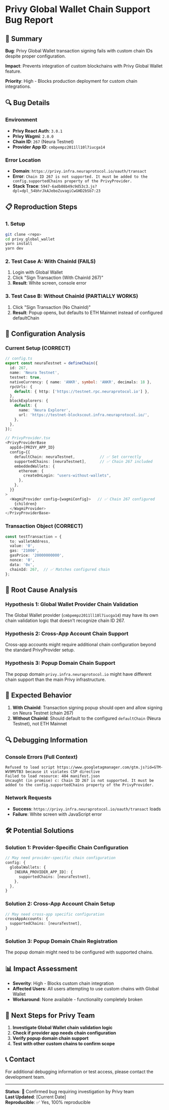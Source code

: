 # Privy Global Wallet Chain Support Bug Report

## 🎯 Summary

**Bug**: Privy Global Wallet transaction signing fails with custom chain IDs despite proper configuration.

**Impact**: Prevents integration of custom blockchains with Privy Global Wallet feature.

**Priority**: High - Blocks production deployment for custom chain integrations.

## 🔍 Bug Details

### Environment
- **Privy React Auth**: `3.0.1`
- **Privy Wagmi**: `2.0.0`
- **Chain ID**: `267` (Neura Testnet)
- **Provider App ID**: `cmbpempz2011ll10l7iucga14`

### Error Location
- **Domain**: `https://privy.infra.neuraprotocol.io/oauth/transact`
- **Error**: `Chain ID 267 is not supported. It must be added to the config.supportedChains property of the PrivyProvider.`
- **Stack Trace**: `5947-6adb08b49c9d53c3.js?dpl=dpl_54bhrJkAJeboZuvagiCwGHD2bSb7:23`

## 📋 Reproduction Steps

### 1. Setup
```bash
git clone <repo>
cd privy_global_wallet
yarn install
yarn dev
```

### 2. Test Case A: With ChainId (FAILS)
1. Login with Global Wallet
2. Click "Sign Transaction (With ChainId 267)"
3. **Result**: White screen, console error

### 3. Test Case B: Without ChainId (PARTIALLY WORKS)
1. Click "Sign Transaction (No ChainId)"
2. **Result**: Popup opens, but defaults to ETH Mainnet instead of configured defaultChain

## 🔧 Configuration Analysis

### Current Setup (CORRECT)
```typescript
// config.ts
export const neuraTestnet = defineChain({
  id: 267,
  name: 'Neura Testnet',
  testnet: true,
  nativeCurrency: { name: 'ANKR', symbol: 'ANKR', decimals: 18 },
  rpcUrls: {
    default: { http: ['https://testnet.rpc.neuraprotocol.io'] },
  },
  blockExplorers: {
    default: {
      name: 'Neura Explorer',
      url: 'https://testnet-blockscout.infra.neuraprotocol.io/',
    },
  },
});

// PrivyProvider.tsx
<PrivyProviderBase
  appId={PRIVY_APP_ID}
  config={{
    defaultChain: neuraTestnet,           // ✅ Set correctly
    supportedChains: [neuraTestnet],      // ✅ Chain 267 included
    embeddedWallets: {
      ethereum: {
        createOnLogin: "users-without-wallets",
      },
    },
  }}
>
  <WagmiProvider config={wagmiConfig}>   // ✅ Chain 267 configured
    {children}
  </WagmiProvider>
</PrivyProviderBase>
```

### Transaction Object (CORRECT)
```typescript
const testTransaction = {
  to: walletAddress,
  value: '0',
  gas: '21000',
  gasPrice: '20000000000',
  nonce: '0',
  data: '0x',
  chainId: 267,  // ✅ Matches configured chain
};
```

## 🚨 Root Cause Analysis

### Hypothesis 1: Global Wallet Provider Chain Validation
The Global Wallet provider (`cmbpempz2011ll10l7iucga14`) may have its own chain validation logic that doesn't recognize chain ID 267.

### Hypothesis 2: Cross-App Account Chain Support
Cross-app accounts might require additional chain configuration beyond the standard PrivyProvider setup.

### Hypothesis 3: Popup Domain Chain Support
The popup domain `privy.infra.neuraprotocol.io` might have different chain support than the main Privy infrastructure.

## 🎯 Expected Behavior

1. **With ChainId**: Transaction signing popup should open and allow signing on Neura Testnet (chain 267)
2. **Without ChainId**: Should default to the configured `defaultChain` (Neura Testnet), not ETH Mainnet

## 🔍 Debugging Information

### Console Errors (Full Context)
```
Refused to load script https://www.googletagmanager.com/gtm.js?id=GTM-WV9MVTB3 because it violates CSP directive
Failed to load resource: 404 manifest.json
Uncaught (in promise) c: Chain ID 267 is not supported. It must be added to the config.supportedChains property of the PrivyProvider.
```

### Network Requests
- **Success**: `https://privy.infra.neuraprotocol.io/oauth/transact` loads
- **Failure**: White screen with JavaScript error

## 🛠️ Potential Solutions

### Solution 1: Provider-Specific Chain Configuration
```typescript
// May need provider-specific chain configuration
config: {
  globalWallets: {
    [NEURA_PROVIDER_APP_ID]: {
      supportedChains: [neuraTestnet],
    },
  },
}
```

### Solution 2: Cross-App Account Chain Setup
```typescript
// May need cross-app specific configuration
crossAppAccounts: {
  supportedChains: [neuraTestnet],
}
```

### Solution 3: Popup Domain Chain Registration
The popup domain might need to be configured with supported chains.

## 📊 Impact Assessment

- **Severity**: High - Blocks custom chain integration
- **Affected Users**: All users attempting to use custom chains with Global Wallet
- **Workaround**: None available - functionality completely broken

## 🎯 Next Steps for Privy Team

1. **Investigate Global Wallet chain validation logic**
2. **Check if provider app needs chain configuration**
3. **Verify popup domain chain support**
4. **Test with other custom chains to confirm scope**

## 📞 Contact

For additional debugging information or test access, please contact the development team.

---

**Status**: 🐛 Confirmed bug requiring investigation by Privy team  
**Last Updated**: [Current Date]  
**Reproducible**: ✅ Yes, 100% reproducible
